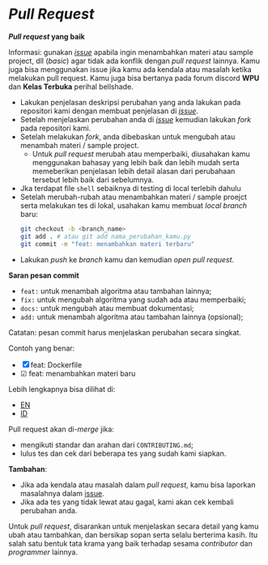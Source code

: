 # *Pull Request*

***Pull request* yang baik**

Informasi: gunakan [*issue*](https://github.com/bellshade/Docker/issues) apabila ingin menambahkan materi atau sample project, dll (*basic*) agar tidak ada konflik dengan *pull request* lainnya. Kamu juga bisa menggunakan issue jika kamu ada 
kendala atau masalah ketika melakukan pull request. Kamu juga bisa bertanya pada forum discord **WPU** dan **Kelas Terbuka** perihal bellshade.

- Lakukan penjelasan deskripsi perubahan yang anda lakukan pada repositori kami dengan membuat penjelasan di [*issue*](https://github.com/bellshade/Docker/issues).
- Setelah menjelaskan perubahan anda di [*issue*](https://github.com/bellshade/Docker/issues) kemudian lakukan *fork* pada repositori kami.
- Setelah melakukan *fork*, anda dibebaskan untuk mengubah atau menambah materi / sample project.
  - Untuk *pull request* merubah atau memperbaiki, diusahakan kamu menggunakan bahasay yang lebih baik dan lebih mudah serta memeberikan penjelasan lebih detail alasan dari perubahaan tersebut lebih baik dari sebelumnya.
- Jka terdapat file `shell` sebaiknya di testing di local terlebih dahulu
- Setelah merubah-rubah atau menambahkan materi / sample proejct serta melakukan tes di lokal, usahakan kamu membuat *local branch* baru:
  ```bash
  git checkout -b <branch_name>
  git add . # atau git add nama_perubahan_kamu.py
  git commit -m "feat: menambahkan materi terbaru"
  ```
- Lakukan *push* ke *branch* kamu dan kemudian *open pull request*.

**Saran pesan commit**

- `feat:` untuk menambah algoritma atau tambahan lainnya;
- `fix:` untuk mengubah algoritma yang sudah ada atau memperbaiki;
- `docs:` untuk mengubah atau membuat dokumentasi;
- `add:` untuk menambah algoritma atau tambahan lainnya (opsional);

Catatan: pesan commit harus menjelaskan perubahan secara singkat.

Contoh yang benar:
- &#9746; feat: Dockerfile
- &#9745; feat: menambahkan materi baru

Lebih lengkapnya bisa dilihat di:
- [EN](https://www.conventionalcommits.org/en/v1.0.0/)
- [ID](https://www.conventionalcommits.org/id/v1.0.0/)

Pull request akan di-*merge* jika:

- mengikuti standar dan arahan dari `CONTRIBUTING.md`;
- lulus tes dan cek dari beberapa tes yang sudah kami siapkan.

**Tambahan**:

- Jika ada kendala atau masalah dalam *pull request*, kamu bisa laporkan masalahnya dalam [issue](https://github.com/bellshade/Docker/issues).
- Jika ada tes yang tidak lewat atau gagal, kami akan cek kembali perubahan anda.

Untuk *pull request*, disarankan untuk menjelaskan secara detail yang kamu ubah atau tambahkan, dan bersikap sopan serta selalu berterima kasih. Itu salah satu bentuk tata krama yang baik terhadap sesama *contributor* dan *programmer* lainnya.